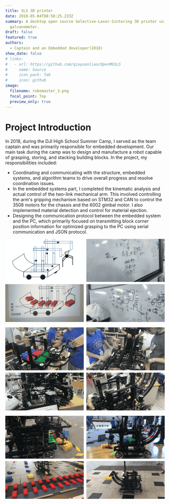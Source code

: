 ```yaml
---
title: SLS 3D printer
date: 2018-05-04T08:58:25.233Z
summary: A desktop open source Selective‑Laser‑Sintering 3D printer using mirror
  galvanometer.
draft: false
featured: true
authors:
  - Captain and an Embedded developer(2018)
show_date: false
# links:
#   - url: https://github.com/qiayuanliao/OpenMGSLS
#     name: Source
#     icon_pack: fab
#     icon: github
image:
  filename: robomaster_3.png
  focal_point: Top
  preview_only: true
---
```

# Project Introduction


In 2018, during the DJI High School Summer Camp, I served as the team captain and was primarily responsible for embedded development. Our main task during the camp was to design and manufacture a robot capable of grasping, storing, and stacking building blocks. In the project, my responsibilities included:

- Coordinating and communicating with the structure, embedded systems, and algorithm teams to drive overall progress and resolve coordination issues.
- In the embedded systems part, I completed the kinematic analysis and actual control of the two-link mechanical arm. This involved controlling the arm's gripping mechanism based on STM32 and CAN to control the 3508 motors for the chassis and the 6002 gimbal motor. I also implemented material detection and control for material ejection.
- Designing the communication protocol between the embedded system and the PC, which primarily focused on transmitting block corner position information for optimized grasping to the PC using serial communication and JSON protocol.

![](robomaster_0.png "Overall robot solution design")

![](robomaster_1.png "Design and fabrication of the robot")

![](robomaster_2.png "Real-world testing of the robot")

<!-- I used to be a 3D printing enthusiast; I reproduced some open-source FDM printers like kossel in middle school and realized the limitations of FDM 3D printers. I learned that SLS is a high-precision 3D printing method and can even print metal.

![](sls0.jpg "Selective laser sintering process")

So I spent about one year (2017~2018) building a desktop SLS 3d printer all by myself when I was in high school.
Although the project looks pretty naive now, the desktop SLS printer with the laser galvanometer had never been presented to the authors’ best knowledge at that time.

# Parts

## Laser Galvanometer System

The Laser galvanometer works the same as the voltmeter; the volt determines the angle of mirrors that reflect the laser. We use serial to communicate with the computer and receive the GCode(GCode is the most widely used numerical control programming language), process the GCode and plan, calculate the mirrors angle for each movement, use SPI to send the volt data to the DAC module, output the volt and make galvanometer turn to the corresponding angle.

<center>{{< gallery album="sls/mg" >}}</center>

## 2D Sintering Testing Platform

A 2d testing platform with a stage performance-grade galvanometer from AliExpress was made for single layer sintering. The platform and a nylon sintering test result are shown below.

<center>{{< gallery album="sls/test2d" >}}</center>

## Powder Delivery System

The Powder Delivery System shown below, driven by three stepper motors, spreads the powder evenly over the previous layer. Two pistons store the printed part and the powder waiting to be used respectively.

<center>{{< gallery album="sls/powder" >}}</center>

# 3D Printer

Combining Laser Galvanometer and Powder Delivery System, we got an SLS 3D printer.

![](printer.jpg "SLS 3D Printer I build")

A dry run test video is shown below.

{{< youtube qisKUQljb_s >}}

# Print result
I added toner in nylon to improve the ability to absorb laser energy, then printed complex geometric mechanisms, 3DBenchy, small chains to test the performance of the printer.

<center>{{< gallery album="sls/result" >}}</center>

A printing process and small chain videos are shown below.

{{< youtube Q6LMEkzwmUA >}}

{{< youtube _YU2mZR_pDs >}}


The printer can print complex structures without support, but the printing of large-scale parts is differential due to preheating the powder uniformly before sintering is very difficult. -->